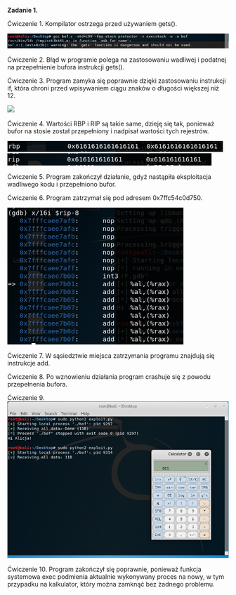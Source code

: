 **Zadanie 1.** 

Ćwiczenie 1. Kompilator ostrzega przed używaniem gets().

![](ostrzezenie(1).PNG)

Ćwiczenie 2. Błąd w programie polega na zastosowaniu wadliwej i podatnej na przepełnienie bufora instrukcji gets().

Ćwiczenie 3. Program zamyka się poprawnie dzięki zastosowaniu instrukcji if, która chroni przed wpisywaniem ciągu znaków o długości większej niż 12.

![](Ćwiczenie3.PNG)

Ćwiczenie 4. Wartości RBP i RIP są takie same, dzieję się tak, ponieważ bufor na stosie został przepełniony i nadpisał wartości tych rejestrów.

![](rbp(4).PNG)
![](rip(4).PNG)

Ćwiczenie 5. Program zakończył działanie, gdyż nastąpiła eksploitacja wadliwego kodu i przepełniono bufor.

Ćwiczenie 6. Program zatrzymał się pod adresem 0x7ffc54c0d750.

![](6,7.PNG)

Ćwiczenie 7. W sąsiedztwie miejsca zatrzymania programu znajdują się instrukcje add.

Ćwiczenie 8. Po wznowieniu działania program crashuje się z powodu przepełnenia bufora.

Ćwiczenie 9. 
![](kalkulator.PNG)

Ćwiczenie 10. Program zakończył się poprawnie, ponieważ funkcja systemowa exec podmienia aktualnie wykonywany proces na nowy, w tym przypadku na kalkulator, który można zamknąć bez żadnego problemu.
